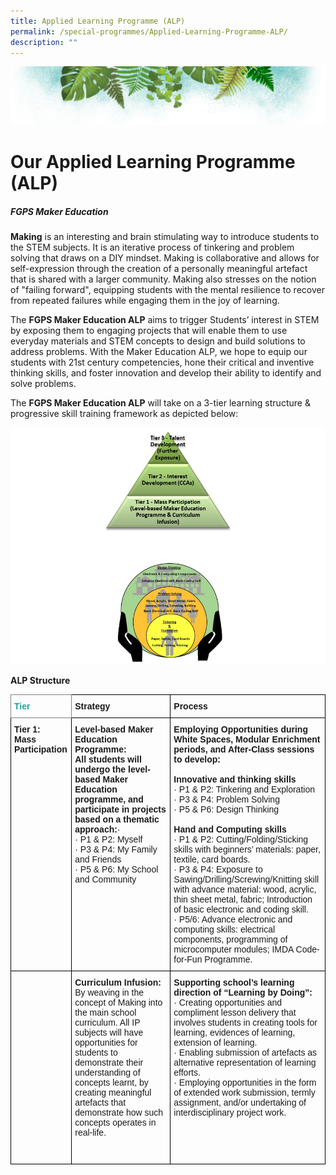 ```yaml
---
title: Applied Learning Programme (ALP)
permalink: /special-programmes/Applied-Learning-Programme-ALP/
description: ""
---
```

![](/images/Banner.png)

# **Our Applied Learning Programme (ALP)**

##### **FGPS Maker Education**

<b>Making</b> is an interesting and brain stimulating way to introduce students to the STEM subjects. It is an iterative process of tinkering and problem solving that draws on a DIY mindset. Making is collaborative and allows for self-expression through the creation of a personally meaningful artefact that is shared with a larger community. Making also stresses on the notion of "failing forward", equipping students with the mental resilience to recover from repeated failures while engaging them in the joy of learning.

The <b>FGPS Maker Education ALP</b> aims to trigger Students’ interest in STEM by exposing them to engaging projects that will enable them to use everyday materials and STEM concepts to design and build solutions to address problems. With the Maker Education ALP, we hope to equip our students with 21st century competencies, hone their critical and inventive thinking skills, and foster innovation and develop their ability to identify and solve problems. 

The <b>FGPS Maker Education ALP</b> will take on a 3-tier learning structure & progressive skill training framework as depicted below:

![](/images/ALP.png)

<b>ALP Structure</b>



<style type="text/css">
.tg  {border-collapse:collapse;border-spacing:0;}
.tg td{border-color:black;border-style:solid;border-width:1px;font-family:Arial, sans-serif;font-size:14px;
  overflow:hidden;padding:10px 5px;word-break:normal;}
.tg th{border-color:black;border-style:solid;border-width:1px;font-family:Arial, sans-serif;font-size:14px;
  font-weight:normal;overflow:hidden;padding:10px 5px;word-break:normal;}
.tg .tg-1wig{font-weight:bold;text-align:left;vertical-align:top}
.tg .tg-m3tk{border-color:inherit;color:#1FA4A0;font-weight:bold;text-align:left;vertical-align:top}
.tg .tg-0lax{text-align:left;vertical-align:top}
</style>
<table class="tg">
<thead>
  <tr>
    <th class="tg-m3tk">Tier</th>
    <th class="tg-1wig">Strategy</th>
    <th class="tg-1wig">Process</th>
  </tr>
</thead>
<tbody>
  <tr>
    <td class="tg-1wig">Tier 1:<br>Mass Participation</td>
    <td class="tg-0lax"><span style="font-weight:bold">Level-based Maker Education Programme:</span><br><span style="font-weight:bold">All students will undergo the level-based Maker Education programme, and participate in projects based on a thematic approach:</span>·   <br><span style="font-weight:400;font-style:normal;text-decoration:none">· </span>P1 &amp; P2: Myself <br><span style="font-weight:400;font-style:normal;text-decoration:none">· </span>P3 &amp; P4: My Family and Friends<br><span style="font-weight:400;font-style:normal;text-decoration:none">· </span>P5 &amp; P6: My School and Community<br> </td>
    <td class="tg-0lax"><span style="font-weight:bold">Employing Opportunities during White Spaces, Modular Enrichment periods, and After-Class sessions to develop:</span><br> <br><span style="font-weight:bold">Innovative and thinking skills</span><br>·   P1 &amp; P2: Tinkering and Exploration<br>·   P3 &amp; P4: Problem Solving<br>·   P5 &amp; P6: Design Thinking<br> <br><span style="font-weight:bold">Hand and Computing skills</span><br>·   P1 &amp; P2: Cutting/Folding/Sticking skills with beginners’ materials: paper, textile, card boards.<br>·   P3 &amp; P4: Exposure to Sawing/Drilling/Screwing/Knitting skill with advance material: wood, acrylic, thin sheet metal, fabric; Introduction of basic electronic and coding skill.<br>·   P5/6: Advance electronic and computing skills: electrical components, programming of microcomputer modules; IMDA Code-for-Fun Programme.<br> </td>
  </tr>
  <tr>
    <td class="tg-0lax"> </td>
    <td class="tg-0lax"><span style="font-weight:bold">Curriculum Infusion:</span><br>By weaving in the concept of Making into the main school curriculum. All IP subjects will have opportunities for students to demonstrate their understanding of concepts learnt, by creating meaningful artefacts that demonstrate how such concepts operates in real-life. <br> <br> <br> </td>
    <td class="tg-0lax"><span style="font-weight:bold">Supporting school’s learning direction of “Learning by Doing”:</span><br>·    Creating opportunities and compliment lesson delivery that involves students in creating tools for learning, evidences of learning, extension of learning.<br>·    Enabling submission of artefacts as alternative representation of learning efforts.<br>·    Employing opportunities in the form of extended work submission, termly assignment, and/or undertaking of interdisciplinary project work. <br> </td>
  </tr>
</tbody>
</table>